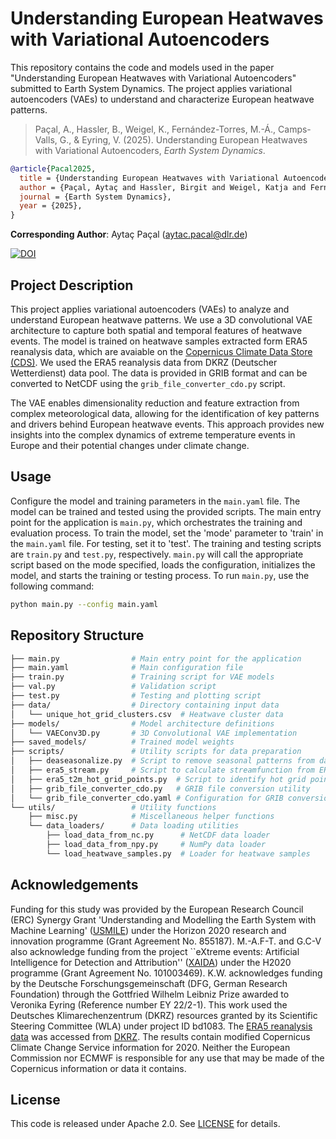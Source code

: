 # Understanding European Heatwaves with Variational Autoencoders

This repository contains the code and models used in the paper "Understanding European Heatwaves with Variational Autoencoders" submitted to Earth System Dynamics. The project applies variational autoencoders (VAEs) to understand and characterize European heatwave patterns.

> Paçal, A., Hassler, B., Weigel, K., Fernández-Torres, M.-Á., Camps-Valls, G., & Eyring, V. (2025). Understanding European Heatwaves with Variational Autoencoders, *Earth System Dynamics*.

```bibtex
@article{Pacal2025,
  title = {Understanding European Heatwaves with Variational Autoencoders},
  author = {Paçal, Aytaç and Hassler, Birgit and Weigel, Katja and Fernández-Torres, Miguel-Ángel and Camps-Valls, Gustau and Eyring, Veronika},
  journal = {Earth System Dynamics},
  year = {2025},
}
```

**Corresponding Author**: Aytaç Paçal ([aytac.pacal@dlr.de](mailto:aytac.pacal@dlr.de))

[![DOI](https://zenodo.org/badge/DOI/zenodo.X.X.X.svg)](https://doi.org/zenodo.X.X.X)

## Project Description

This project applies variational autoencoders (VAEs) to analyze and understand European heatwave patterns. We use a 3D convolutional VAE architecture to capture both spatial and temporal features of heatwave events. The model is trained on heatwave samples extracted form ERA5 reanalysis data, which are avaiable on the [Copernicus Climate Data Store (CDS)](https://cds.climate.copernicus.eu/datasets). We used the ERA5 reanalysis data from DKRZ (Deutscher Wetterdienst) data pool. The data is provided in GRIB format and can be converted to NetCDF using the `grib_file_converter_cdo.py` script.

The VAE enables dimensionality reduction and feature extraction from complex meteorological data, allowing for the identification of key patterns and drivers behind European heatwave events. This approach provides new insights into the complex dynamics of extreme temperature events in Europe and their potential changes under climate change.

## Usage

Configure the model and training parameters in the `main.yaml` file. The model can be trained and tested using the provided scripts. The main entry point for the application is `main.py`, which orchestrates the training and evaluation process. To train the model, set the 'mode' parameter to 'train' in the `main.yaml` file. For testing, set it to 'test'. The training and testing scripts are `train.py` and `test.py`, respectively. `main.py` will call the appropriate script based on the mode specified, loads the configuration, initializes the model, and starts the training or testing process.
To run `main.py`, use the following command:

```bash
python main.py --config main.yaml
```

## Repository Structure

```bash
├── main.py                # Main entry point for the application
├── main.yaml              # Main configuration file
├── train.py               # Training script for VAE models
├── val.py                 # Validation script
├── test.py                # Testing and plotting script
├── data/                  # Directory containing input data
│   └── unique_hot_grid_clusters.csv  # Heatwave cluster data
├── models/                # Model architecture definitions
│   └── VAEConv3D.py       # 3D Convolutional VAE implementation
├── saved_models/          # Trained model weights
├── scripts/               # Utility scripts for data preparation
│   ├── deaseasonalize.py  # Script to remove seasonal patterns from data
│   ├── era5_stream.py     # Script to calculate streamfunction from ERA5 data
│   ├── era5_t2m_hot_grid_points.py  # Script to identify hot grid points
│   ├── grib_file_converter_cdo.py   # GRIB file conversion utility
│   └── grib_file_converter_cdo.yaml # Configuration for GRIB conversion
└── utils/                 # Utility functions
    ├── misc.py            # Miscellaneous helper functions
    └── data_loaders/      # Data loading utilities
        ├── load_data_from_nc.py      # NetCDF data loader
        ├── load_data_from_npy.py     # NumPy data loader
        └── load_heatwave_samples.py  # Loader for heatwave samples
```

## Acknowledgements

Funding for this study was provided by the European Research Council (ERC) Synergy Grant 'Understanding and Modelling the Earth System with Machine Learning' ([USMILE](https://www.usmile-erc.eu/)) under the Horizon 2020 research and innovation programme (Grant Agreement No. 855187). M.-A.F-T. and G.C-V also acknowledge funding from the project ``eXtreme events: Artificial Intelligence for Detection and Attribution'' ([XAIDA](https://xaida.eu/)) under the H2020 programme (Grant Agreement No. 101003469). K.W. acknowledges funding by the Deutsche Forschungsgemeinschaft (DFG, German Research Foundation) through the Gottfried Wilhelm Leibniz Prize awarded to Veronika Eyring (Reference number EY 22/2-1).
This work used the Deutsches Klimarechenzentrum (DKRZ) resources granted by its Scientific Steering Committee (WLA) under project ID bd1083. The [ERA5 reanalysis data](https://cds.climate.copernicus.eu/datasets/reanalysis-era5-complete?tab=overview) was accessed from [DKRZ](https://docs.dkrz.de/doc/dataservices/finding_and_accessing_data/era_data/index.html#). The results contain modified Copernicus Climate Change Service information for 2020. Neither the European Commission nor ECMWF is responsible for any use that may be made of the Copernicus information or data it contains. 

## License

This code is released under Apache 2.0. See [LICENSE](LICENSE) for details.
